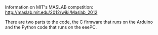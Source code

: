Information on MIT's MASLAB competition: http://maslab.mit.edu/2012/wiki/Maslab_2012

There are two parts to the code, the C firmware that runs on the Arduino and the Python code that runs on the eeePC.